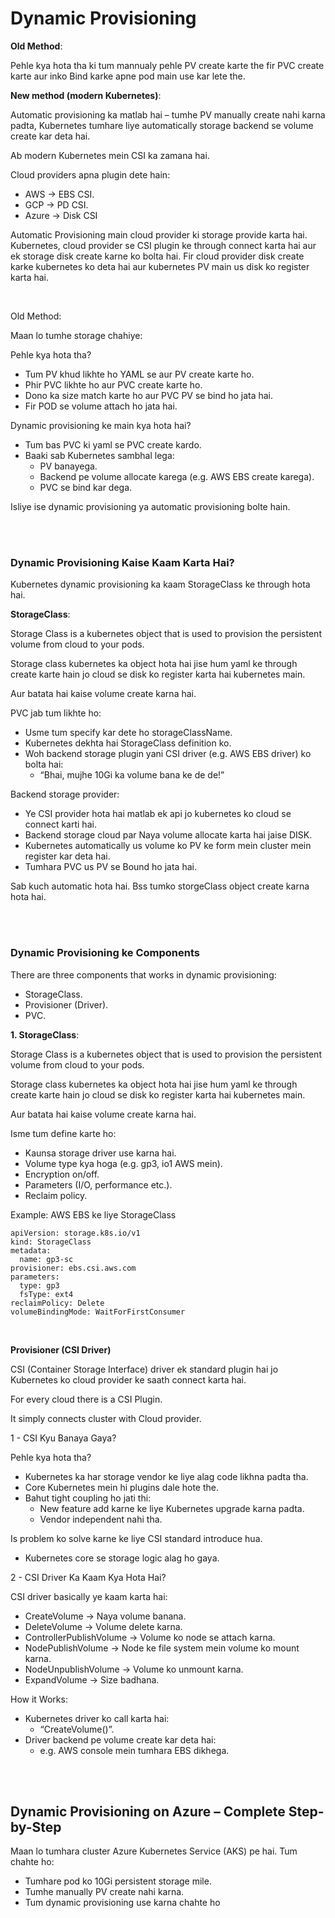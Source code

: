 # Dynamic Provisioning

**Old Method**:

Pehle kya hota tha ki tum mannualy pehle PV create karte the fir PVC create karte aur inko Bind karke apne pod main use kar lete the.

**New method (modern Kubernetes)**:

Automatic provisioning ka matlab hai – tumhe PV manually create nahi karna padta, Kubernetes tumhare liye automatically storage backend se volume create kar deta hai.

Ab modern Kubernetes mein CSI ka zamana hai.

Cloud providers apna plugin dete hain:
- AWS → EBS CSI.
- GCP → PD CSI.
- Azure → Disk CSI

Automatic Provisioning main cloud provider ki storage provide karta hai. Kubernetes, cloud provider se CSI plugin ke through connect karta hai aur ek storage disk create karne ko bolta hai. Fir cloud provider disk create karke kubernetes ko deta hai aur kubernetes PV main us disk ko register karta hai.

<br>

Old Method:

Maan lo tumhe storage chahiye:

Pehle kya hota tha?
- Tum PV khud likhte ho YAML se aur PV create karte ho.
- Phir PVC likhte ho aur PVC create karte ho.
- Dono ka size match karte ho aur PVC PV se bind ho jata hai.
- Fir POD se volume attach ho jata hai.

Dynamic provisioning ke main kya hota hai?
- Tum bas PVC ki yaml se PVC create kardo.
- Baaki sab Kubernetes sambhal lega:
  - PV banayega.
  - Backend pe volume allocate karega (e.g. AWS EBS create karega).
  - PVC se bind kar dega.
 
Isliye ise dynamic provisioning ya automatic provisioning bolte hain.

<br>
<br>

### Dynamic Provisioning Kaise Kaam Karta Hai?

Kubernetes dynamic provisioning ka kaam StorageClass ke through hota hai.

**StorageClass**:

Storage Class is a kubernetes object that is used to provision the persistent volume from cloud to your pods.

Storage class kubernetes ka object hota hai jise hum yaml ke through create karte hain jo cloud se disk ko register karta hai kubernetes main.

Aur batata hai kaise volume create karna hai.

PVC jab tum likhte ho:
- Usme tum specify kar dete ho storageClassName.
- Kubernetes dekhta hai StorageClass definition ko.
- Woh backend storage plugin yani CSI driver (e.g. AWS EBS driver) ko bolta hai:
  - “Bhai, mujhe 10Gi ka volume bana ke de de!”
 
Backend storage provider:
- Ye CSI provider hota hai matlab ek api jo kubernetes ko cloud se connect karti hai.
- Backend storage cloud par Naya volume allocate karta hai jaise DISK.
- Kubernetes automatically us volume ko PV ke form mein cluster mein register kar deta hai.
- Tumhara PVC us PV se Bound ho jata hai.

Sab kuch automatic hota hai. Bss tumko storgeClass object create karna hota hai.


<br>
<br>

### Dynamic Provisioning ke Components

There are three components that works in dynamic provisioning:
- StorageClass.
- Provisioner (Driver).
- PVC.

**1. StorageClass**:

Storage Class is a kubernetes object that is used to provision the persistent volume from cloud to your pods.

Storage class kubernetes ka object hota hai jise hum yaml ke through create karte hain jo cloud se disk ko register karta hai kubernetes main.

Aur batata hai kaise volume create karna hai.

Isme tum define karte ho:
- Kaunsa storage driver use karna hai.
- Volume type kya hoga (e.g. gp3, io1 AWS mein).
- Encryption on/off.
- Parameters (I/O, performance etc.).
- Reclaim policy.

Example: AWS EBS ke liye StorageClass
```
apiVersion: storage.k8s.io/v1
kind: StorageClass
metadata:
  name: gp3-sc
provisioner: ebs.csi.aws.com
parameters:
  type: gp3
  fsType: ext4
reclaimPolicy: Delete
volumeBindingMode: WaitForFirstConsumer
```

<br>

**Provisioner (CSI Driver)**

CSI (Container Storage Interface) driver ek standard plugin hai jo Kubernetes ko cloud provider ke saath connect karta hai. 

For every cloud there is a CSI Plugin.

It simply connects cluster with Cloud provider.


1 - CSI Kyu Banaya Gaya?

Pehle kya hota tha?
- Kubernetes ka har storage vendor ke liye alag code likhna padta tha.
- Core Kubernetes mein hi plugins dale hote the.
- Bahut tight coupling ho jati thi:
  - New feature add karne ke liye Kubernetes upgrade karna padta.
  - Vendor independent nahi tha.
 
Is problem ko solve karne ke liye CSI standard introduce hua.
- Kubernetes core se storage logic alag ho gaya.

2 - CSI Driver Ka Kaam Kya Hota Hai?

CSI driver basically ye kaam karta hai:
- CreateVolume → Naya volume banana.
- DeleteVolume → Volume delete karna.
- ControllerPublishVolume → Volume ko node se attach karna.
- NodePublishVolume → Node ke file system mein volume ko mount karna.
- NodeUnpublishVolume → Volume ko unmount karna.
- ExpandVolume → Size badhana.

How it Works:
- Kubernetes driver ko call karta hai:
  - “CreateVolume()”.
- Driver backend pe volume create kar deta hai:
  - e.g. AWS console mein tumhara EBS dikhega.
 
<br>
<br>

## Dynamic Provisioning on Azure – Complete Step-by-Step

Maan lo tumhara cluster Azure Kubernetes Service (AKS) pe hai. Tum chahte ho:
- Tumhare pod ko 10Gi persistent storage mile.
- Tumhe manually PV create nahi karna.
- Tum dynamic provisioning use karna chahte ho
